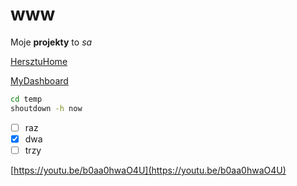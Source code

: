 # www

Moje **projekty** to *sa*

[HersztuHome](www%2092e7d402b66e4ca6b9938b2882739dd4/HersztuHome%2009f91fbc359a4810b9e7a90582bba740.md)

[MyDashboard](www%2092e7d402b66e4ca6b9938b2882739dd4/MyDashboard%20b96e1f8df96442f5a222c307f6a5c7b3.md)

```bash
cd temp
shoutdown -h now
```

- [ ]  raz
- [x]  dwa
- [ ]  trzy

[https://youtu.be/b0aa0hwaO4U](https://youtu.be/b0aa0hwaO4U)